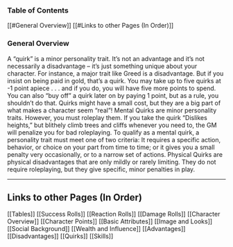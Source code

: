 ### Table of Contents
[[#General Overview]]
[[#Links to other Pages (In Order)]]

### General Overview
A “quirk” is a minor personality trait. It’s not an advantage and it’s not necessarily a disadvantage – it’s just something unique about your character. For instance, a major trait like Greed is a disadvantage. But if you insist on being paid in gold, that’s a quirk. You may take up to five quirks at -1 point apiece . . . and if you do, you will have five more points to spend. You can also “buy off” a quirk later on by paying 1 point, but as a rule, you shouldn’t do that. Quirks might have a small cost, but they are a big part of what makes a character seem “real”! Mental Quirks are minor personality traits. However, you must roleplay them. If you take the quirk “Dislikes heights,” but blithely climb trees and cliffs whenever you need to, the GM will penalize you for bad roleplaying. To qualify as a mental quirk, a personality trait must meet one of two criteria: It requires a specific action, behavior, or choice on your part from time to time; or it gives you a small penalty very occasionally, or to a narrow set of actions. Physical Quirks are physical disadvantages that are only mildly or rarely limiting. They do not require roleplaying, but they give specific, minor penalties in play.

---
## Links to other Pages (In Order)

[[Tables]]
[[Success Rolls]]
[[Reaction Rolls]]
[[Damage Rolls]]
[[Character Overview]]
[[Character Points]]
[[Basic Attributes]]
[[Image and Looks]]
[[Social Background]]
[[Wealth and Influence]]
[[Advantages]]
[[Disadvantages]]
[[Quirks]]
[[Skills]]

